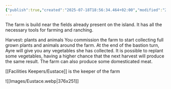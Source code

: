 ```yaml
---
{"publish":true,"created":"2025-07-18T18:56:34.464+02:00","modified":"2025-07-18T17:56:21.182+02:00","cssclasses":""}
---
```


The farm is build near the fields already present on the island. It has all the necessary tools for farming and ranching.

Harvest: plants and animals You commission the farm to start collecting full grown plants and animals around the farm. At the end of the bastion turn, Ayre will give you any vegetables she has collected. It is possible to replant some vegetables, having a higher chance that the next harvest will produce the same result. The farm can also produce some domesticated meat.

[[Facilities Keepers/Eustace]] is the keeper of the farm

![[Images/Eustace.webp|376x251]]